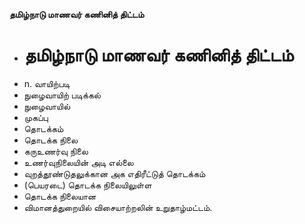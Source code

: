 **தமிழ்நாடு மாணவர் கணினித் திட்டம்**
- # தமிழ்நாடு மாணவர் கணினித் திட்டம்
- n. வாயிற்படி
- நுழைவாயிற் படிக்கல்
- நுழைவாயில்
- முகப்பு
- தொடக்கம்
- தொடக்க நிலை
- கருஉணர்வு நிலை
- உணர்வுநிலையின் அடி எல்லை
- வுறத்தூண்டுதலுக்கான அக எதிரீட்டுத் தொடக்கம்
- (பெயரடை) தொடக்க நிலையிலுள்ள
- தொடக்க நிலையான
- விமானத்துறையில் விசையாற்றலின் உறுதாழ்மட்டம்.

